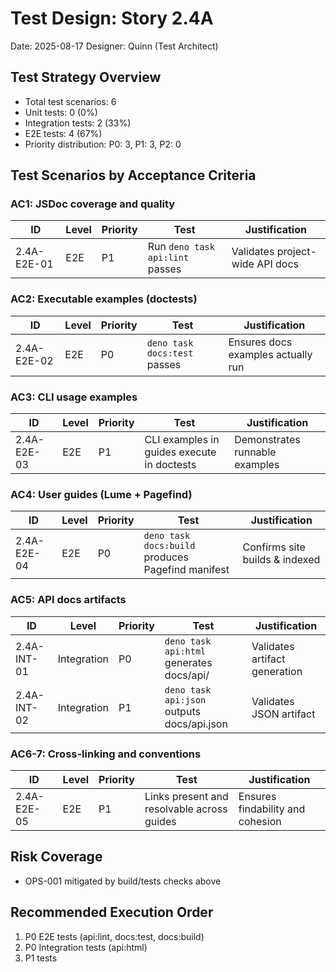 # Test Design: Story 2.4A

Date: 2025-08-17
Designer: Quinn (Test Architect)

## Test Strategy Overview

- Total test scenarios: 6
- Unit tests: 0 (0%)
- Integration tests: 2 (33%)
- E2E tests: 4 (67%)
- Priority distribution: P0: 3, P1: 3, P2: 0

## Test Scenarios by Acceptance Criteria

### AC1: JSDoc coverage and quality

| ID          | Level       | Priority | Test                                         | Justification                     |
| ----------- | ----------- | -------- | -------------------------------------------- | --------------------------------- |
| 2.4A-E2E-01 | E2E         | P1       | Run `deno task api:lint` passes              | Validates project-wide API docs   |

### AC2: Executable examples (doctests)

| ID          | Level       | Priority | Test                                         | Justification                     |
| ----------- | ----------- | -------- | -------------------------------------------- | --------------------------------- |
| 2.4A-E2E-02 | E2E         | P0       | `deno task docs:test` passes                 | Ensures docs examples actually run|

### AC3: CLI usage examples

| ID          | Level       | Priority | Test                                         | Justification                     |
| ----------- | ----------- | -------- | -------------------------------------------- | --------------------------------- |
| 2.4A-E2E-03 | E2E         | P1       | CLI examples in guides execute in doctests   | Demonstrates runnable examples    |

### AC4: User guides (Lume + Pagefind)

| ID          | Level       | Priority | Test                                         | Justification                     |
| ----------- | ----------- | -------- | -------------------------------------------- | --------------------------------- |
| 2.4A-E2E-04 | E2E         | P0       | `deno task docs:build` produces Pagefind manifest | Confirms site builds & indexed |

### AC5: API docs artifacts

| ID          | Level       | Priority | Test                                         | Justification                     |
| ----------- | ----------- | -------- | -------------------------------------------- | --------------------------------- |
| 2.4A-INT-01 | Integration | P0       | `deno task api:html` generates docs/api/     | Validates artifact generation     |
| 2.4A-INT-02 | Integration | P1       | `deno task api:json` outputs docs/api.json   | Validates JSON artifact           |

### AC6-7: Cross-linking and conventions

| ID          | Level       | Priority | Test                                         | Justification                     |
| ----------- | ----------- | -------- | -------------------------------------------- | --------------------------------- |
| 2.4A-E2E-05 | E2E         | P1       | Links present and resolvable across guides   | Ensures findability and cohesion  |

## Risk Coverage

- OPS-001 mitigated by build/tests checks above

## Recommended Execution Order

1. P0 E2E tests (api:lint, docs:test, docs:build)
2. P0 Integration tests (api:html)
3. P1 tests
